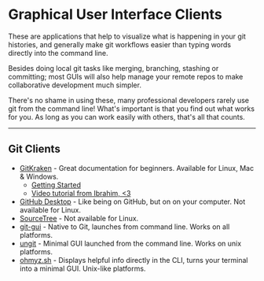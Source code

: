 # Graphical User Interface Clients

These are applications that help to visualize what is happening in your git histories, and generally make git workflows easier than typing words directly into the command line.

Besides doing local git tasks like merging, branching, stashing or committing; most GUIs will also help manage your remote repos to make collaborative development much simpler.

There's no shame in using these, many professional developers rarely use git from the command line! What's important is that you find out what works for you. As long as you can work easily with others, that's all that counts.

---

## Git Clients

-   [GitKraken](https://www.gitkraken.com/download) - Great documentation for beginners. Available for Linux, Mac & Windows.
    -   [Getting Started](https://support.gitkraken.com/start-here/interface/)
    -   [Video tutorial from Ibrahim, <3](https://youtu.be/oQn3eSc7u_Y)
-   [GitHub Desktop](https://desktop.github.com/) - Like being on GitHub, but on on your computer. Not available for Linux.
-   [SourceTree](https://www.sourcetreeapp.com/) - Not available for Linux.
-   [git-gui](https://git-scm.com/docs/git-gui) - Native to Git, launches from command line. Works on all platforms.
-   [ungit](https://github.com/FredrikNoren/ungit) - Minimal GUI launched from the command line. Works on unix platforms.
-   [ohmyz.sh](https://ohmyz.sh/) - Displays helpful info directly in the CLI, turns your terminal into a minimal GUI. Unix-like platforms.
